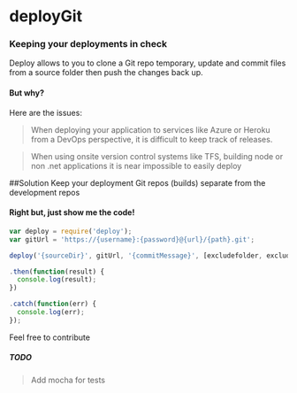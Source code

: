 # deployGit
### Keeping your deployments in check

Deploy allows to you to clone a Git repo temporary, update and commit files from a source folder then push the changes back up.

#### But why?

Here are the issues:

> When deploying your application to services like Azure or Heroku from a DevOps perspective, it is difficult to keep track of releases.

>When using onsite version control systems like TFS, building node or non .net applications it is near impossible to easily deploy

##Solution
Keep your deployment Git repos (builds) separate from the development repos

#### Right but, just show me the code!

```javascript
var deploy = require('deploy');
var gitUrl = 'https://{username}:{password}@{url}/{path}.git';

deploy('{sourceDir}', gitUrl, '{commitMessage}', [excludefolder, excludefolder, excludefolder])

.then(function(result) {
  console.log(result);
})

.catch(function(err) {
  console.log(err);
});
```

Feel free to contribute


##### TODO

> Add mocha for tests
